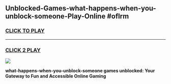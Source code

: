 
## Unblocked-Games-what-happens-when-you-unblock-someone-Play-Online #oflrm
<h3>
<a href="https://news.freeplayer.one?title=what-happens-when-you-unblock-someone&ref=3">CLICK TO PLAY</a></h3>
<hr>

<h3>
<a href="https://news.freeplayer.one?title=what-happens-when-you-unblock-someone&ref=3">CLICK 2 PLAY</a>
  
</h3>

<a href="https://news.freeplayer.one?title=what-happens-when-you-unblock-someone&ref=3"><img src="https://clearcache.store/games.png"></a>


**what-happens-when-you-unblock-someone games unblocked: Your Gateway to Fun and Accessible Online Gaming**
